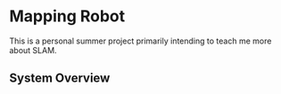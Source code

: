 # Mapping Robot
This is a personal summer project primarily intending to teach me more about SLAM.
## System Overview
